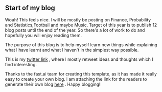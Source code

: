 ## Start of my blog

Woah! This feels nice. I will be mostly be posting on Finance, Probability and Statistics,Football and maybe Music. Target of this year is to publish 12 blog posts until the end of the year. So there's a lot of work to do and hopefully you will enjoy reading them. 

The purpose of this blog is to help myself learn new things while explaining what I have learnt and what I haven't in the simplest way possible.

This is my [twitter link](https://twitter.com/Indraneeldesh) , where I mostly retweet ideas and thoughts which I find interesting.

Thanks to the fast.ai team for creating this template, as it has made it really easy to create your own blog. I am attaching the link for the readers to generate their own blog [here](https://www.fast.ai/2020/01/16/fast_template/) . Happy blogging!
